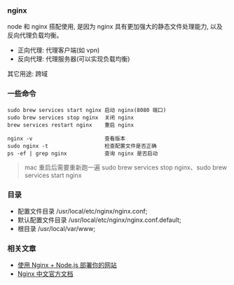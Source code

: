 ### nginx

node 和 nginx 搭配使用, 是因为 nginx 具有更加强大的静态文件处理能力, 以及反向代理负载均衡。

* 正向代理: 代理客户端(如 vpn)
* 反向代理: 代理服务器(可以实现负载均衡)

其它用途: 跨域

### 一些命令

```
sudo brew services start nginx 启动 nginx(8080 端口)
sudo brew services stop nginx  关闭 nginx
brew services restart nginx    重启 nginx

nginx -v                       查看版本
sudo nginx -t                  检查配置文件是否正确
ps -ef | grep nginx            查询 nginx 是否启动
```

> mac 重启后需要重新跑一遍 sudo brew services stop nginx、sudo brew services start nginx

### 目录

* 配置文件目录 /usr/local/etc/nginx/nginx.conf;
* 默认配置文件目录 /usr/local/etc/nginx/nginx.conf.default;
* 根目录 /usr/local/var/www;

### 相关文章

* [使用 Nginx + Node.js 部署你的网站](https://www.jianshu.com/p/717f2b88d057)
* [Nginx 中文官方文档](http://shouce.jb51.net/nginx-doc/)